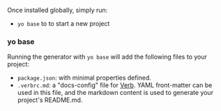 Once installed globally, simply run:

* `yo base` to to start a new project

### yo base

Running the generator with `yo base` will add the following files to your project:

* `package.json`: with minimal properties defined.
* `.verbrc.md`: a "docs-config" file for [Verb](https://github.com/assemble/verb). YAML front-matter can be used in this file, and the markdown content is used to generate your project's README.md.